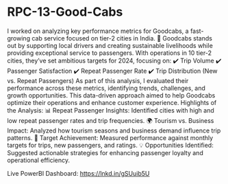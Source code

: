 # RPC-13-Good-Cabs
I worked on analyzing key performance metrics for Goodcabs, a fast-growing cab service focused on tier-2 cities in India. 🌟
Goodcabs stands out by supporting local drivers and creating sustainable livelihoods while providing exceptional service to passengers. With operations in 10 tier-2 cities, they’ve set ambitious targets for 2024, focusing on:
 ✔️ Trip Volume
 ✔️ Passenger Satisfaction
 ✔️ Repeat Passenger Rate
 ✔️ Trip Distribution (New vs. Repeat Passengers)
As part of this analysis, I evaluated their performance across these metrics, identifying trends, challenges, and growth opportunities. This data-driven approach aimed to help Goodcabs optimize their operations and enhance customer experience.
Highlights of the Analysis:
📊 Repeat Passenger Insights: Identified cities with high and low repeat passenger rates and trip frequencies.
 🌍 Tourism vs. Business Impact: Analyzed how tourism seasons and business demand influence trip patterns.
 🎯 Target Achievement: Measured performance against monthly targets for trips, new passengers, and ratings.
 💡 Opportunities Identified: Suggested actionable strategies for enhancing passenger loyalty and operational efficiency.
 
  Live PowerBI Dashboard: https://lnkd.in/gSUuib5U
  
